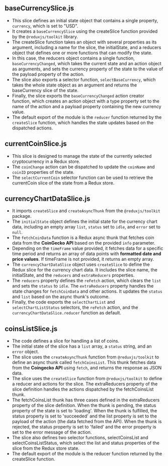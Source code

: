 ## baseCurrencySlice.js 

- This slice defines an initial state object that contains a single property, `currency`, which is set to "USD".
- It creates a `baseCurrencySlice` using the createSlice function provided by the `@reduxjs/toolkit` library.
- The createSlice function takes an object with several properties as its argument, including a name for the slice, the initialState, and a reducers object that defines one or more functions that can modify the state.
- In this case, the reducers object contains a single function, `baseCurrencyChanged`, which takes the current state and an action object as arguments, and sets the currency property of the state to the value of the payload property of the action.
- The slice also exports a selector function, `selectBaseCurrency`, which takes the whole state object as an argument and returns the baseCurrency slice of the state.
- Finally, the slice exports the `baseCurrencyChanged` action creator function, which creates an action object with a type property set to the name of the action and a payload property containing the new currency value.
- The default export of the module is the `reducer` function returned by the `createSlice` function, which handles the state updates based on the dispatched actions.

## currentCoinSlice.js
- This slice is designed to manage the state of the currently selected cryptocurrency in a Redux store.
- The `coinChange` action can be dispatched to update the `coinName` and `coinID` properties of the state.
- The `selectCurrentCoin` selector function can be used to retrieve the currentCoin slice of the state from a Redux store.

## currencyChartDataSlice.js
- It imports `createSlice` and `createAsyncThunk` from the `@reduxjs/toolkit` package. 
- The `initialState` object defines the initial state for the currency chart data, including an empty array `list`, `status` set to `idle`, and `error` set to `null`.
- The `fetchCoinData` function is a Redux async thunk that fetches coin data from the **CoinGecko API** based on the provided `info` parameter.
- Depending on the `timeFrame` value provided, it fetches data for a specific time period and returns an array of data points with **formatted date and price values**. If timeFrame is not provided, it returns an empty array.
- The `currencyChartDataSlice` object uses `createSlice` to define the Redux slice for the currency chart data. It includes the slice name, the initialState, and the `reducers` and `extraReducers` properties.
- The `reducers` property defines the `reFetch` action, which clears the `list` and sets the `status` to `idle`. The `extraReducers` property handles the state changes for `fetchCoinData` and other actions. It updates the `status` and `list` based on the async thunk's outcome.
- Finally, the code exports the `selectChartList` and `selectChartListStatus` selectors, the `reFetch` action, and the `currencyChartDataSlice.reducer` function as default.

## coinsListSlice.js 
- The code defines a slice for handling a list of coins.
- The initial state of the slice has a `list` array, a `status` string, and an `error` object.
- The slice uses the `createAsyncThunk` function from `@reduxjs/toolkit` to define an async thunk called `fetchCoinsList`. This thunk fetches data from the **Coingecko API** using `fetch`, and returns the response as JSON data.
- The slice uses the `createSlice` function from `@reduxjs/toolkit` to define a reducer and actions for the slice. The extraReducers property of the slice definition handles the actions dispatched by the fetchCoinsList thunk.
- The fetchCoinsList thunk has three cases defined in the extraReducers property of the slice definition. When the thunk is pending, the status property of the state is set to 'loading'. When the thunk is fulfilled, the status property is set to 'succeeded' and the list property is set to the payload of the action (the data fetched from the API). When the thunk is rejected, the status property is set to 'failed' and the error property is set to the error message of the action.
- The slice also defines two selector functions, selectCoinsList and selectCoinsListStatus, which select the list and status properties of the slice from the Redux store state.
- The default export of the module is the reducer function returned by the createSlice function.
